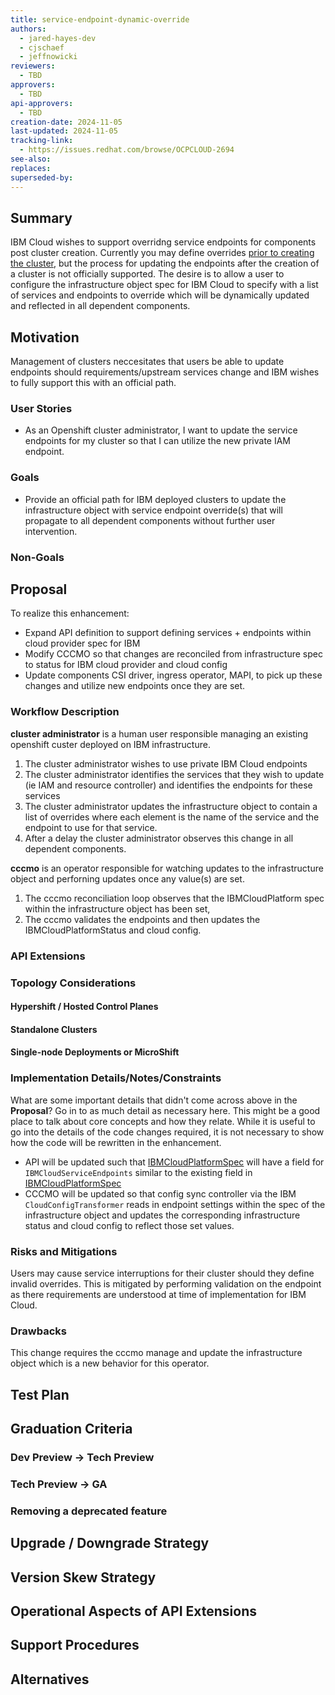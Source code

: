 ```yaml
---
title: service-endpoint-dynamic-override
authors:
  - jared-hayes-dev
  - cjschaef
  - jeffnowicki
reviewers:
  - TBD
approvers:
  - TBD
api-approvers:
  - TBD
creation-date: 2024-11-05
last-updated: 2024-11-05
tracking-link:
  - https://issues.redhat.com/browse/OCPCLOUD-2694
see-also:
replaces:
superseded-by:
---
```


## Summary

IBM Cloud wishes to support overridng service endpoints for components post cluster creation. Currently you may define overrides [prior to creating the cluster](https://github.com/openshift/installer/blob/c0938914effb0f416d01f250ea021de0cea0d690/pkg/asset/manifests/ibmcloud/cloudproviderconfig.go#L80), but the process for updating the endpoints after the creation of a cluster is not officially supported. The desire is to allow a user to configure the infrastructure object spec for IBM Cloud to specify with a list of services and endpoints to override which will be dynamically updated and reflected in all dependent components.

## Motivation

Management of clusters neccesitates that users be able to update endpoints should requirements/upstream services change and IBM wishes to fully support this with an official path.

### User Stories

* As an Openshift cluster administrator, I want to update the service endpoints for my cluster so that I can utilize the new private IAM endpoint.
 
### Goals

* Provide an official path for IBM deployed clusters to update the infrastructure object with service endpoint override(s) that will propagate to all dependent components without further user intervention.

### Non-Goals



## Proposal

To realize this enhancement:


* Expand API definition to support defining services + endpoints within cloud provider spec for IBM
* Modify CCCMO so that changes are reconciled from infrastructure spec to status for IBM cloud provider and cloud config
* Update components CSI driver, ingress operator, MAPI, to pick up these changes and utilize new endpoints once they are set.

### Workflow Description

**cluster administrator** is a human user responsible managing an existing openshift custer deployed on IBM infrastructure.

1. The cluster administrator wishes to use private IBM Cloud endpoints
2. The cluster administrator identifies the services that they wish to update (ie IAM and resource controller) and identifies the endpoints for these services
3. The cluster administrator updates the infrastructure object to contain a list of overrides where each element is the name of the service and the endpoint to use for that service.
4. After a delay the cluster administrator observes this change in all dependent components.

**cccmo** is an operator responsible for watching updates to the infrastructure object and perforning updates once any value(s) are set. 

1. The cccmo reconciliation loop observes that the IBMCloudPlatform spec within the infrastructure object has been set,
2. The cccmo validates the endpoints and then updates the IBMCloudPlatformStatus and cloud config.


### API Extensions

### Topology Considerations

#### Hypershift / Hosted Control Planes

#### Standalone Clusters

#### Single-node Deployments or MicroShift

### Implementation Details/Notes/Constraints

What are some important details that didn't come across above in the
**Proposal**? Go in to as much detail as necessary here. This might be
a good place to talk about core concepts and how they relate. While it is useful
to go into the details of the code changes required, it is not necessary to show
how the code will be rewritten in the enhancement.


* API will be updated such that [IBMCloudPlatformSpec](https://github.com/openshift/api/blob/4c27e61e5554ea8506947d019770e5a04c3c4a36/config/v1/types_infrastructure.go#L1522) will have a field for `IBMCloudServiceEndpoints` similar to the existing field in [IBMCloudPlatformSpec](https://github.com/openshift/api/blob/4c27e61e5554ea8506947d019770e5a04c3c4a36/config/v1/types_infrastructure.go#L1549)
* CCCMO will be updated so that config sync controller via the IBM `CloudConfigTransformer` reads in endpoint settings within the spec of the infrastructure object and updates the corresponding infrastructure status and cloud config to reflect those set values.

### Risks and Mitigations

Users may cause service interruptions for their cluster should they define invalid overrides. This is mitigated by performing validation on the endpoint as there requirements are understood at time of implementation for IBM Cloud.

### Drawbacks

This change requires the cccmo manage and update the infrastructure object which is a new behavior for this operator. 

## Test Plan

## Graduation Criteria

### Dev Preview -> Tech Preview

### Tech Preview -> GA

### Removing a deprecated feature

## Upgrade / Downgrade Strategy

## Version Skew Strategy

## Operational Aspects of API Extensions

## Support Procedures

## Alternatives